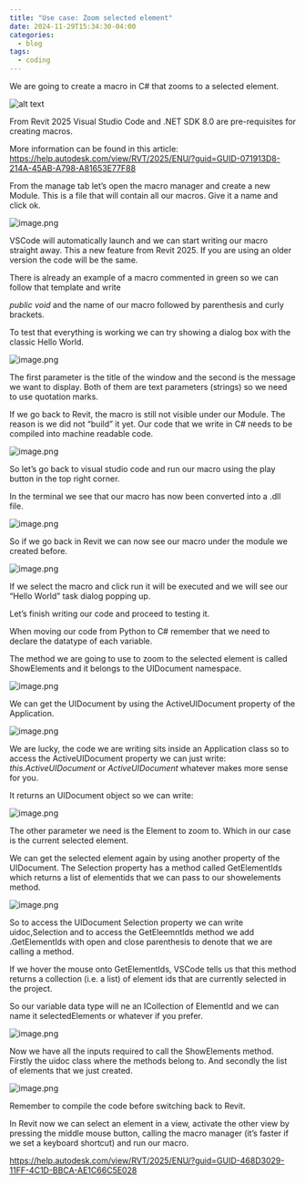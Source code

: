```yaml
---
title: "Use case: Zoom selected element"
date: 2024-11-29T15:34:30-04:00
categories:
  - blog
tags:
  - coding
---
```


We are going to create  a macro in C# that zooms to a selected element.

![alt text](assets/images/image01.png)

From Revit 2025 Visual Studio Code and .NET SDK 8.0 are pre-requisites for creating macros. 

More information can be found in this article: https://help.autodesk.com/view/RVT/2025/ENU/?guid=GUID-071913D8-214A-45AB-A798-A81653E77F88

From the manage tab let’s open the macro manager and create a new Module. This is a file that will contain all our macros. Give it a name and click ok.

![image.png](https://file.notion.so/f/f/9addda3f-6809-43bd-80aa-fc9f6e5fe54e/26b6d572-ff00-4d57-b6c1-fd2ef3032edd/image.png?table=block&id=1577403c-e188-8017-b04a-ee5a82999afd&spaceId=9addda3f-6809-43bd-80aa-fc9f6e5fe54e&expirationTimestamp=1734220800000&signature=ShajIsr6Ft9-tPYOhjmKkGfIePN3yDRPpRDqZfpLVbI&downloadName=image.png)

VSCode will automatically launch and we can start writing our macro straight away. This a new feature from Revit 2025. If you are using an older version the code will be the same.

There is already an example of a macro commented in green so we can follow that template and write

*public void* and the name of our macro followed by parenthesis and curly brackets.

To test that everything is working we can try showing a dialog box with the classic Hello World. 

![image.png](https://prod-files-secure.s3.us-west-2.amazonaws.com/9addda3f-6809-43bd-80aa-fc9f6e5fe54e/28bdb589-5d03-4a30-94cf-98cdceae9e84/image.png)

The first parameter is the title of the window and the second is the message we want to display. Both of them are text parameters (strings) so we need to use quotation marks.

If we go back to Revit, the macro is still not visible under our Module. The reason is we did not “build” it yet. Our code that we write in C# needs to be compiled into machine readable code. 

![image.png](https://prod-files-secure.s3.us-west-2.amazonaws.com/9addda3f-6809-43bd-80aa-fc9f6e5fe54e/bbef768b-bdcc-42dd-81b3-a40757dce10d/image.png)

So let’s go back to visual studio code and run our macro using the play button in the top right corner.

In the terminal we see that our macro has now been converted into a .dll file.

![image.png](https://prod-files-secure.s3.us-west-2.amazonaws.com/9addda3f-6809-43bd-80aa-fc9f6e5fe54e/c59a7146-a2a8-4f62-87cd-118f054c28a1/image.png)

So if we go back in Revit we can now see our macro under the module we created before.

![image.png](https://prod-files-secure.s3.us-west-2.amazonaws.com/9addda3f-6809-43bd-80aa-fc9f6e5fe54e/26b00ae3-8f80-42de-83a0-530269c13f73/image.png)

If we select the macro and click run it will be executed and we will see our “Hello World” task dialog popping up.

Let’s finish writing our code and proceed to testing it.

When moving our code from Python to C# remember that we need to declare the datatype of each variable.

The method we are going to use to zoom to the selected element is called ShowElements and it belongs to the UIDocument namespace. 

![image.png](https://prod-files-secure.s3.us-west-2.amazonaws.com/9addda3f-6809-43bd-80aa-fc9f6e5fe54e/c9fdf083-9bf9-4b79-9291-87fbe67d5e73/image.png)

We can get the UIDocument by using the ActiveUIDocument property of the Application.

![image.png](https://prod-files-secure.s3.us-west-2.amazonaws.com/9addda3f-6809-43bd-80aa-fc9f6e5fe54e/3fdc2a32-02ff-49ab-bf5a-276a16a9bd4a/image.png)

We are lucky, the code we are writing sits inside an Application class so to access the ActiveUIDocument property we can just write: *this.ActiveUIDocument* or *ActiveUIDocument* whatever makes more sense for you. 

It returns an UIDocument object so we can write:

![image.png](https://prod-files-secure.s3.us-west-2.amazonaws.com/9addda3f-6809-43bd-80aa-fc9f6e5fe54e/d5d86f68-b9bc-49e0-b50c-647526ea4e75/image.png)

The other parameter we need is the Element to zoom to. Which in our case is the current selected element.

We can get the selected element again by using another property of the UIDocument. The Selection property has a method called GetElementIds which returns a list of elementids that we can pass to our showelements method.

![image.png](https://prod-files-secure.s3.us-west-2.amazonaws.com/9addda3f-6809-43bd-80aa-fc9f6e5fe54e/9a2216ab-e047-44c9-955e-97a8333b5162/image.png)

So to access the UIDocument Selection property we can write uidoc,Selection and to access the GetEleemntIds method we add .GetElementIds with open and close parenthesis to denote that we are calling a method.

If we hover the mouse onto GetElementIds, VSCode tells us that this method returns a collection (i.e. a list) of element ids that are currently selected in the project.

So our variable data type will ne an ICollection of ElementId and we can name it selectedElements or whatever if you prefer.

![image.png](https://prod-files-secure.s3.us-west-2.amazonaws.com/9addda3f-6809-43bd-80aa-fc9f6e5fe54e/fd7069d9-a2f2-40cf-a75e-9ed34c0bcba0/image.png)

Now we have all the inputs required to call the ShowElements method. Firstly the uidoc class where the methods belong to. And secondly the list of elements that we just created.

![image.png](https://prod-files-secure.s3.us-west-2.amazonaws.com/9addda3f-6809-43bd-80aa-fc9f6e5fe54e/cf995626-d89d-4b20-98ce-eb19783fe5f4/image.png)

Remember to compile the code before switching back to Revit.

In Revit now we can select an element in a view, activate the other view by pressing the middle mouse button, calling the macro manager (it’s faster if we set a keyboard shortcut) and run our macro.

https://help.autodesk.com/view/RVT/2025/ENU/?guid=GUID-468D3029-11FF-4C1D-BBCA-AE1C66C5E028
